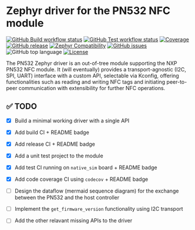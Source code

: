 # Zephyr driver for the PN532 NFC module

[![GitHub Build workflow status](https://github.com/bytefull/pn532-zephyr-driver/workflows/Build/badge.svg)](https://github.com/bytefull/pn532-zephyr-driver/actions/workflows/build.yml)
[![GitHub Test workflow status](https://github.com/bytefull/pn532-zephyr-driver/workflows/Test/badge.svg)](https://github.com/bytefull/pn532-zephyr-driver/actions/workflows/test.yml)
[![Coverage](https://codecov.io/gh/bytefull/pn532-zephyr-driver/branch/codecov/graph/badge.svg)](https://codecov.io/gh/bytefull/pn532-zephyr-driver)
[![GitHub release](https://img.shields.io/github/v/release/bytefull/pn532-zephyr-driver)](https://github.com/bytefull/pn532-zephyr-driver/releases)
[![Zephyr Compatibility](https://img.shields.io/badge/Zephyr-v4.1.0-blue)](https://github.com/zephyrproject-rtos/zephyr/releases/tag/v4.1.0)
[![GitHub issues](https://img.shields.io/github/issues/bytefull/pn532-zephyr-driver)](https://github.com/bytefull/pn532-zephyr-driver/issues)
![GitHub top language](https://img.shields.io/github/languages/top/bytefull/pn532-zephyr-driver)
[![License](https://img.shields.io/github/license/bytefull/pn532-zephyr-driver)](https://github.com/bytefull/pn532-zephyr-driver/blob/main/LICENSE)

The PN532 Zephyr driver is an out-of-tree module supporting the NXP PN532 NFC module. It (will eventually) provides a transport-agnostic (I2C, SPI, UART) interface with a custom API, selectable via Kconfig, offering functionalities such as reading and writing NFC tags and initiating peer-to-peer communication with extensibility for further NFC operations.

## ✅ TODO

- [x] Build a minimal working driver with a single API

- [x] Add build CI + README badge

- [x] Add release CI + README badge

- [x] Add a unit test project to the module

- [x] Add test CI running on `native_sim` board + README badge

- [x] Add code coverage CI using `codecov` + README badge

- [ ] Design the dataflow (mermaid sequence diagram) for the exchange between the PN532 and the host controller

- [ ] Implement the `get_firmware_version` functionality using I2C transport

- [ ] Add the other relavant missing APIs to the driver
